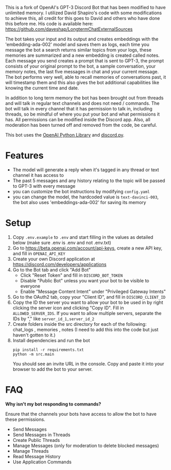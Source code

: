 This is a fork of OpenAI's GPT-3 Discord Bot that has been modified to have unlimited memory. I utilized David Shapiro's code with some modifications to achieve this, all credit for this goes to David and others who have done this before me. His code is available here: https://github.com/daveshap/LongtermChatExternalSources

The bot takes your input and its output and creates embeddings with the 'embedding-ada-002' model and saves them as logs, each time you message the bot a search returns similar topics from your logs, these memories are summarized and a new embedding is created called notes. Each message you send creates a prompt that is sent to GPT-3, the prompt consists of your original prompt to the bot, a sample conversation, your memory notes, the last five messages in chat and your current message. The bot performs very well, able to recall memories of conversations past, it will timestamp them and this also gives the bot additional capabilities like knowing the current time and date.

In addition to long term memory the bot has been brought out from threads and will talk in regular text channels and does not need / commands. The bot will talk in every channel that it has permission to talk in, including threads, so be mindful of where you put your bot and what permissions it has. All permissions can be modified inside the Discord app. Also, all moderation has been turned off and removed from the code, be careful.

This bot uses the [OpenAI Python Library](https://github.com/openai/openai-python) and [discord.py](https://discordpy.readthedocs.io/).

# Features

- The model will generate a reply when it's tagged in any thread or text channel it has access to
- The past 5 messages and any history relating to the topic will be passed to GPT-3 with every message
- you can customize the bot instructions by modifying `config.yaml`
- you can change the model, the hardcoded value is `text-davinci-003`, the bot also uses 'embeddings-ada-002' for saving its memory

# Setup

1. Copy `.env.example` to `.env` and start filling in the values as detailed below (make sure .env is .env and not .env.txt)
1. Go to https://beta.openai.com/account/api-keys, create a new API key, and fill in `OPENAI_API_KEY`
1. Create your own Discord application at https://discord.com/developers/applications
1. Go to the Bot tab and click "Add Bot"
    - Click "Reset Token" and fill in `DISCORD_BOT_TOKEN`
    - Disable "Public Bot" unless you want your bot to be visible to everyone
    - Enable "Message Content Intent" under "Privileged Gateway Intents"
1. Go to the OAuth2 tab, copy your "Client ID", and fill in `DISCORD_CLIENT_ID`
1. Copy the ID the server you want to allow your bot to be used in by right clicking the server icon and clicking "Copy ID". Fill in `ALLOWED_SERVER_IDS`. If you want to allow multiple servers, separate the IDs by "," like `server_id_1,server_id_2`
2. Create folders inside the src directory for each of the following: chat_logs , memories , notes (I need to add this into the code but just haven't gotten to it.)
3. Install dependencies and run the bot
    ```
    pip install -r requirements.txt
    python -m src.main
    ```
    You should see an invite URL in the console. Copy and paste it into your browser to add the bot to your server.

# FAQ

**Why isn't my bot responding to commands?**

Ensure that the channels your bots have access to allow the bot to have these permissions.
- Send Messages
- Send Messages in Threads
- Create Public Threads
- Manage Messages (only for moderation to delete blocked messages)
- Manage Threads
- Read Message History
- Use Application Commands
